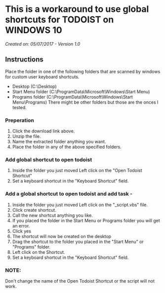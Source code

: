 # This is a workaround to use global shortcuts for TODOIST on WINDOWS 10
*Created on: 05/07/2017 - Version 1.0*

## Instructions

Place the folder in one of the following folders that are scanned by windows for custom user keyboard shortcuts.
* Desktop (C:\Desktop)
* Start Menu folder (C:\ProgramData\Microsoft\Windows\Start Menu\)
* Programs folder (C:\ProgramData\Microsoft\Windows\Start Menu\Programs)
There might be other folders but those are the onces I tested.

### Preperation
1. Click the download link above.
2. Unzip the file.
3. Name the extracted folder anything you want.
4. Place the folder in any of the above specified folders.

### Add global shortcut to open todoist
1. Inside the folder you just moved Left click on the "Open Todoist Shortcut"
2. Set a keyboard shortcut in the "Keyboard Shortcut" field.

### Add a global shortcut to open todoist and add task -
1. Inside the folder you just moved Left click on the "_script.vbs" file.
2. Click create shortcut.
2. Call the new shortcut anything you like.
 1. If you placed the folder in the Start Menu or Programs folder you will get an error.
 2. Click yes
 3. The shortcut will now be created on the desktop
 4. Drag the shortcut to the folder you placed in the "Start Menu" or "Programs" folder.
4. Left click on the Shortcut.
5. Set a keyboard shortcut in the "Keyboard Shortcut" field.

### NOTE:
Don't change the name of the Open Todoist Shortcut or the script will not work.

